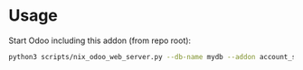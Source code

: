 # Usage

Start Odoo including this addon (from repo root):

```bash
python3 scripts/nix_odoo_web_server.py --db-name mydb --addon account_sequence_option
```
